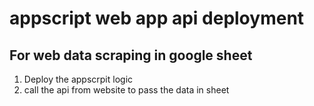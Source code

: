# appscript web app api deployment

## For web data scraping in google sheet

1) Deploy the appscrpit logic
2) call the api from website to pass the data in sheet
